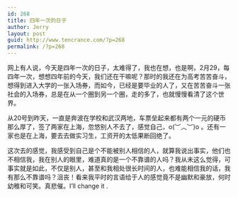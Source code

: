 ```yaml
---
id: 268
title: 四年一次的日子
author: Jerry
layout: post
guid: http://www.tencrance.com/?p=268
permalink: /?p=268
---
```

网上有人说，今天是四年一次的日子，太难得了，我也在想，也是啊，2月29，每四年一次，想想四年前的今天，我们还在干嘛呢？那时的我还在为高考苦苦奋斗，想得到进入大学的一张入场券，而如今，已经是要毕业的人了，又在苦苦奋斗一张社会的入场券，总是在从一个圈到另一个圈，走的多了，也就慢慢看清了这个世界。

从20号到昨天，一直是奔波在学校和武汉两地，车票垒起来都有两个一元的硬币那么厚了，签了两家在上海，忽悠别人不去了，感觉自己，o(︶︿︶)o 。还有一家也是在上海，要去去做实习生，工资开的太低果断回绝了。

这次去的感觉，我感受到自己是个不能被别人相信的人，就算我说出事实，他们也不相信我，我在别人的眼里，难道真的是一个不靠谱的人吗？我从未这么觉得，可事实就是如此，不仅是别人，甚至和我相处很长时间的人，也难能相信我的话，我有那么不靠谱吗？沮丧！看来我平时的言语给于人的感觉竟不是幽默和豪放，何时幼稚和可笑。真悲催。I&#8217;ll change it .